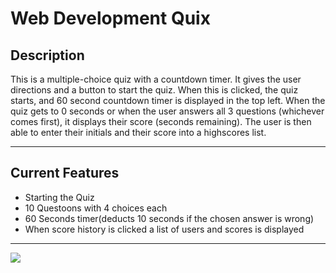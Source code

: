 # Web Development Quix


## Description
This is a multiple-choice quiz with a countdown timer. It gives the user directions and a button to start the quiz. When this is clicked, the quiz starts, and 60 second countdown timer is displayed in the top left. When the quiz gets to 0 seconds or when the user answers all 3 questions (whichever comes first), it displays their score (seconds remaining). The user is then able to enter their initials and their score into a highscores list.

---

## Current Features
- Starting the Quiz
- 10 Questoons with 4 choices each
- 60 Seconds timer(deducts 10 seconds if the chosen answer is wrong)
- When score history is clicked a list of users and scores is displayed

---

![](assets/Document.gif)